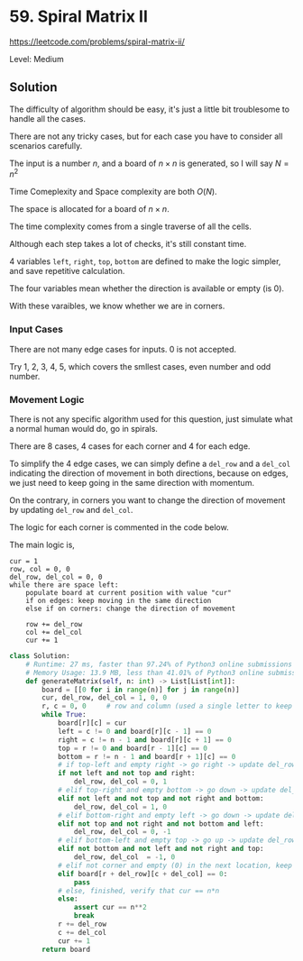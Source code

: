 # 59. Spiral Matrix II

https://leetcode.com/problems/spiral-matrix-ii/

Level: Medium

## Solution

The difficulty of algorithm should be easy, it's just a little bit troublesome to handle all the cases.

There are not any tricky cases, but for each case you have to consider all scenarios carefully.

The input is a number $n$, and a board of $n \times n$ is generated, so I will say $N=n^2$

Time Comeplexity and Space complexity are both $O(N)$.

The space is allocated for a board of $n\times n$.

The time complexity comes from a single traverse of all the cells.

Although each step takes a lot of checks, it's still constant time.

4 variables `left`, `right`, `top`, `bottom` are defined to make the logic simpler, and save repetitive calculation.

The four variables mean whether the direction is available or empty (is 0).

With these varaibles, we know whether we are in corners.

### Input Cases

There are not many edge cases for inputs. 0 is not accepted. 

Try 1, 2, 3, 4, 5, which covers the smllest cases, even number and odd number.

### Movement Logic

There is not any specific algorithm used for this question, just simulate what a normal human would do, go in spirals.

There are 8 cases, 4 cases for each corner and 4 for each edge.

To simplify the 4 edge cases, we can simply define a `del_row` and a `del_col` indicating the 
direction of movement in both directions, because on edges, we just need to keep going in the same direction with 
momentum.

On the contrary, in corners you want to change the direction of movement by updating `del_row` and `del_col`.

The logic for each corner is commented in the code below.

The main logic is,

```
cur = 1
row, col = 0, 0
del_row, del_col = 0, 0
while there are space left:
	populate board at current position with value "cur"
	if on edges: keep moving in the same direction
	else if on corners: change the direction of movement
	
	row += del_row
	col += del_col
	cur += 1
```


```python
class Solution:
	# Runtime: 27 ms, faster than 97.24% of Python3 online submissions for Spiral Matrix II.
	# Memory Usage: 13.9 MB, less than 41.01% of Python3 online submissions for Spiral Matrix II.
	def generateMatrix(self, n: int) -> List[List[int]]:
		board = [[0 for i in range(n)] for j in range(n)]
		cur, del_row, del_col = 1, 0, 0
		r, c = 0, 0		# row and column (used a single letter to keep the code clean)
		while True:
			board[r][c] = cur
			left = c != 0 and board[r][c - 1] == 0
			right = c != n - 1 and board[r][c + 1] == 0
			top = r != 0 and board[r - 1][c] == 0
			bottom = r != n - 1 and board[r + 1][c] == 0
			# if top-left and empty right -> go right -> update del_row=0, del_col=1
			if not left and not top and right:
				del_row, del_col = 0, 1
			# elif top-right and empty bottom -> go down -> update del_row=1, del_col=0
			elif not left and not top and not right and bottom:
				del_row, del_col = 1, 0
			# elif bottom-right and empty left -> go down -> update del_row=0, del_col=-1
			elif not top and not right and not bottom and left:
				del_row, del_col = 0, -1
			# elif bottom-left and empty top -> go up -> update del_row=-1, del_col=0
			elif not bottom and not left and not right and top:
				del_row, del_col  = -1, 0
			# elif not corner and empty (0) in the next location, keep moving
			elif board[r + del_row][c + del_col] == 0:
				pass    
			# else, finished, verify that cur == n*n
			else:
				assert cur == n**2
				break
			r += del_row
			c += del_col
			cur += 1
		return board
```